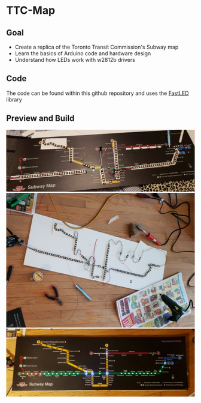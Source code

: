 # TTC-Map
## Goal
* Create a replica of the Toronto Transit Commission's Subway map
* Learn the basics of Arduino code and hardware design
* Understand how LEDs work with w2812b drivers 
## Code
The code can be found within this github repository and uses the [FastLED](https://github.com/FastLED/FastLED) library
## Preview and Build
![LED Layout](/Pictures/0.jpg)
![LED Layout](/Pictures/1.jpg)
![LED Layout](/Pictures/3.jpg)
